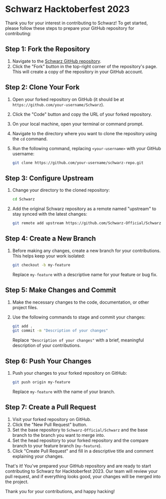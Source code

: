 # Schwarz Hacktoberfest 2023

Thank you for your interest in contributing to Schwarz! To get started, please follow these steps to prepare your GitHub repository for contributing:

## Step 1: Fork the Repository

1. Navigate to the [Schwarz GitHub repository](https://github.com/Schwarz-Official/Schwarz).
2. Click the "Fork" button in the top-right corner of the repository's page. This will create a copy of the repository in your GitHub account.

## Step 2: Clone Your Fork

1. Open your forked repository on GitHub (it should be at `https://github.com/your-username/Schwarz`).
2. Click the "Code" button and copy the URL of your forked repository.
3. On your local machine, open your terminal or command prompt.
4. Navigate to the directory where you want to clone the repository using the `cd` command.
5. Run the following command, replacing `<your-username>` with your GitHub username:

   ```bash
   git clone https://github.com/your-username/schwarz-repo.git
   ```

## Step 3: Configure Upstream

1. Change your directory to the cloned repository:

   ```bash
   cd Schwarz
   ```

2. Add the original Schwarz repository as a remote named "upstream" to stay synced with the latest changes:

   ```bash
   git remote add upstream https://github.com/Schwarz-Official/Schwarz.git
   ```

## Step 4: Create a New Branch

1. Before making any changes, create a new branch for your contributions. This helps keep your work isolated:

   ```bash
   git checkout -b my-feature
   ```

   Replace `my-feature` with a descriptive name for your feature or bug fix.

## Step 5: Make Changes and Commit

1. Make the necessary changes to the code, documentation, or other project files.
2. Use the following commands to stage and commit your changes:

   ```bash
   git add .
   git commit -m "Description of your changes"
   ```

   Replace `"Description of your changes"` with a brief, meaningful description of your contributions.

## Step 6: Push Your Changes

1. Push your changes to your forked repository on GitHub:

   ```bash
   git push origin my-feature
   ```

   Replace `my-feature` with the name of your branch.

## Step 7: Create a Pull Request

1. Visit your forked repository on GitHub.
2. Click the "New Pull Request" button.
3. Set the base repository to `Schwarz-Official/Schwarz` and the base branch to the branch you want to merge into.
4. Set the head repository to your forked repository and the compare branch to your feature branch (`my-feature`).
5. Click "Create Pull Request" and fill in a descriptive title and comment explaining your changes.

That's it! You've prepared your GitHub repository and are ready to start contributing to Schwarz for Hacktoberfest 2023. Our team will review your pull request, and if everything looks good, your changes will be merged into the project.

Thank you for your contributions, and happy hacking!
